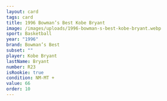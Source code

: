 ```yaml
---
layout: card
tags: card
title: 1996 Bowman’s Best Kobe Bryant
image: /images/uploads/1996-bowman-s-best-kobe-bryant.webp
sport: Basketball
year: "1996"
brand: Bowman’s Best
subset: ""
player: Kobe Bryant
lastName: Bryant
number: R23
isRookie: true
condition: NM-MT +
value: 66
order: 10
---
```

